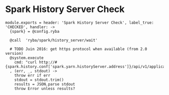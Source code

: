 
# Spark History Server Check

    module.exports = header: 'Spark History Server Check', label_true: 'CHECKED', handler: ->
      {spark} = @config.ryba

      @call  'ryba/spark/history_server/wait'

      # TODO Juin 2016: get https protocol when available (from 2.0 version)
      @system.execute
        cmd: "curl http://#{spark.history.conf['spark.yarn.historyServer.address']}/api/v1/applications"
      , (err, _, stdout) ->
        throw err if err
        stdout = stdout.trim()
        results = JSON.parse stdout
        throw Error unless results?

